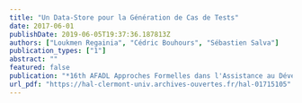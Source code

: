 ```yaml
---
title: "Un Data-Store pour la Génération de Cas de Tests"
date: 2017-06-01
publishDate: 2019-06-05T19:37:36.187813Z
authors: ["Loukmen Regainia", "Cédric Bouhours", "Sébastien Salva"]
publication_types: ["1"]
abstract: ""
featured: false
publication: "*16th AFADL Approches Formelles dans l'Assistance au Développement de Logiciels, journées du GDR GPL*"
url_pdf: "https://hal-clermont-univ.archives-ouvertes.fr/hal-01715105"
---
```


